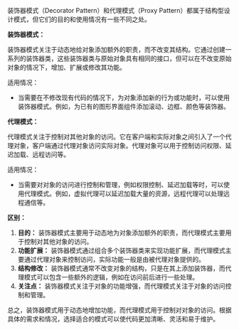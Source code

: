 装饰器模式（Decorator Pattern）和代理模式（Proxy Pattern）都属于结构型设计模式，但它们的目的和使用情况有一些不同之处。

**装饰器模式：**

装饰器模式关注于动态地给对象添加额外的职责，而不改变其结构。它通过创建一系列的装饰器类，这些装饰器类与原始对象具有相同的接口，但可以在不改变原始对象的情况下，增加、扩展或修改其功能。

适用情况：

+ 当需要在不修改现有代码的情况下，为对象添加新的行为或功能时，可以使用装饰器模式。例如，为已有的图形界面组件添加滚动、边框、颜色等装饰器。

**代理模式：**

代理模式关注于控制对其他对象的访问。它在客户端和实际对象之间引入了一个代理对象，客户端通过代理对象访问实际对象。代理对象可以用于控制访问权限、延迟加载、远程访问等。

适用情况：

+ 当需要对对象的访问进行控制和管理，例如权限控制、延迟加载等时，可以使用代理模式。例如，虚拟代理可以延迟加载大量的资源，远程代理可以处理远程通信等。

**区别：**

1. **目的：** 装饰器模式主要用于动态地为对象添加额外的职责，而代理模式主要用于控制对其他对象的访问。
2. **功能扩展：** 装饰器模式通过组合多个装饰器类来实现功能扩展，而代理模式主要通过代理对象来控制访问，实际功能一般是由被代理对象提供的。
3. **结构修改：** 装饰器模式通常不改变对象的结构，只是在其上添加装饰器，而代理模式可以包含一些额外的逻辑，例如在访问前后进行一些处理。
4. **关注点：** 装饰器模式关注于对象的功能增强，而代理模式关注于对象的访问控制和管理。

总之，装饰器模式用于动态地增加功能，而代理模式用于控制对对象的访问。根据具体的需求和情况，选择适合的模式可以使代码更加清晰、灵活和易于维护。
